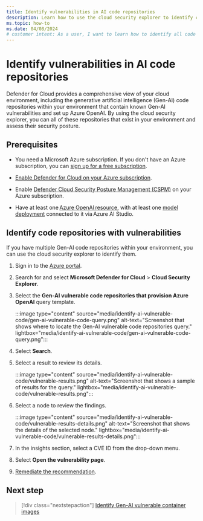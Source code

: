 ```yaml
---
title: Identify vulnerabilities in AI code repositories
description: Learn how to use the cloud security explorer to identify code repositories with Generative AI vulnerabilities and set up Azure OpenAI.
ms.topic: how-to
ms.date: 04/08/2024
# customer intent: As a user, I want to learn how to identify all code repositories within my environment, that contain known Generative AI vulnerabilities and set up Azure OpenAI so that I can assess their security posture.
---
```


# Identify vulnerabilities in AI code repositories

Defender for Cloud provides a comprehensive view of your cloud environment, including the generative artificial intelligence (Gen-AI) code repositories within your environment that contain known Gen-AI vulnerabilities and set up Azure OpenAI. By using the cloud security explorer, you can all of these repositories that exist in your environment and assess their security posture.

## Prerequisites

- You need a Microsoft Azure subscription. If you don't have an Azure subscription, you can [sign up for a free subscription](https://azure.microsoft.com/pricing/free-trial/).

- [Enable Defender for Cloud on your Azure subscription](connect-azure-subscription.md).

- Enable [Defender Cloud Security Posture Management (CSPM)](tutorial-enable-cspm-plan.md) on your Azure subscription.

- Have at least one [Azure OpenAI resource](../ai-studio/how-to/create-azure-ai-resource.md), with at least one [model deployment](../ai-studio/how-to/deploy-models-openai.md) connected to it via Azure AI Studio.

## Identify code repositories with vulnerabilities

If you have multiple Gen-AI code repositories within your environment, you can use the cloud security explorer to identify them.

1. Sign in to the [Azure portal](https://portal.azure.com/).

1. Search for and select **Microsoft Defender for Cloud** > **Cloud Security Explorer**.

1. Select the **Gen-AI vulnerable code repositories that provision Azure OpenAI** query template.

    :::image type="content" source="media/identify-ai-vulnerable-code/gen-ai-vulnerable-code-query.png" alt-text="Screenshot that shows where to locate the Gen-AI vulnerable code repositories query." lightbox="media/identify-ai-vulnerable-code/gen-ai-vulnerable-code-query.png":::

1. Select **Search**.

1. Select a result to review its details.

    :::image type="content" source="media/identify-ai-vulnerable-code/vulnerable-results.png" alt-text="Screenshot that shows a sample of results for the query." lightbox="media/identify-ai-vulnerable-code/vulnerable-results.png":::

1. Select a node to review the findings.

    :::image type="content" source="media/identify-ai-vulnerable-code/vulnerable-results-details.png" alt-text="Screenshot that shows the details of the selected node." lightbox="media/identify-ai-vulnerable-code/vulnerable-results-details.png":::

1. In the insights section, select a CVE ID from the drop-down menu.

1. Select **Open the vulnerability page**.

1. [Remediate the recommendation](implement-security-recommendations.md#remediate-recommendations).

## Next step

> [!div class="nextstepaction"]
> [Identify Gen-AI vulnerable container images](identify-ai-conatiner-image.md)
